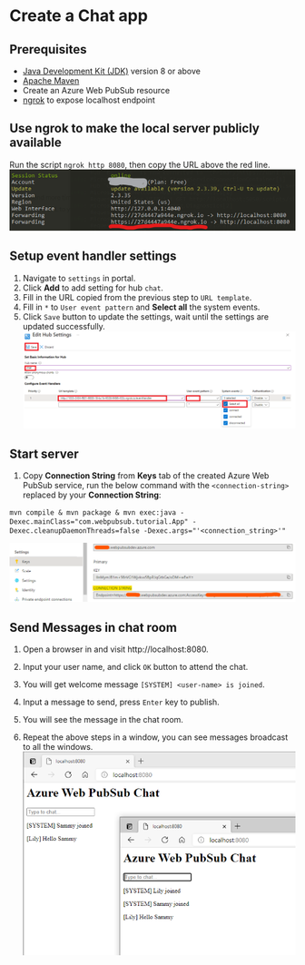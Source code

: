 # Create a Chat app

## Prerequisites

- [Java Development Kit (JDK)](/java/azure/jdk/) version 8 or above
- [Apache Maven](https://maven.apache.org/download.cgi)
- Create an Azure Web PubSub resource
- [ngrok](https://ngrok.com/download) to expose localhost endpoint

## Use ngrok to make the local server publicly available

Run the script `ngrok http 8080`, then copy the URL above the red line.
![ngrok](../../../docs/images/ngrok-sample.png)

## Setup event handler settings

1. Navigate to `settings` in portal.
2. Click **Add** to add setting for hub `chat`.
3. Fill in the URL copied from the previous step to `URL template`.
4. Fill in `*` to `User event pattern` and **Select all** the system events.
5. Click `Save` button to update the settings, wait until the settings are updated successfully.
![event handler settings](../../../docs/images/eventhandler-settings-sample.png)

## Start server

1. Copy **Connection String** from **Keys** tab of the created Azure Web PubSub service, run the below command with the `<connection-string>` replaced by your **Connection String**:

```console
mvn compile & mvn package & mvn exec:java -Dexec.mainClass="com.webpubsub.tutorial.App" -Dexec.cleanupDaemonThreads=false -Dexec.args="'<connection_string>'"
```

![connection string](../../../docs/images/portal_conn.png)

## Send Messages in chat room

1. Open a browser in and visit http://localhost:8080.
2. Input your user name, and click `OK` button to attend the chat.

3. You will get welcome message `[SYSTEM] <user-name> is joined`.
4. Input a message to send, press `Enter` key to publish. 
5. You will see the message in the chat room.
6. Repeat the above steps in a window, you can see messages broadcast to all the windows.
![chat room](../../../docs/images/simple-chat-room.png)
